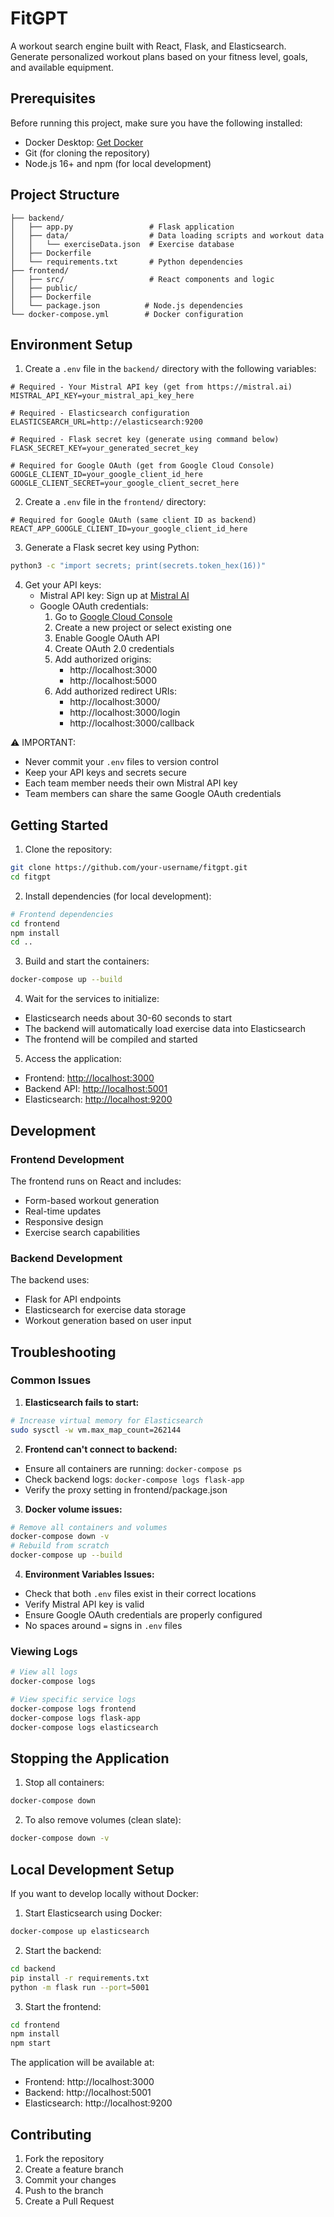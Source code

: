 # FitGPT

A workout search engine built with React, Flask, and Elasticsearch. Generate personalized workout plans based on your fitness level, goals, and available equipment.

## Prerequisites

Before running this project, make sure you have the following installed:
- Docker Desktop: [Get Docker](https://docs.docker.com/get-started/get-docker/)
- Git (for cloning the repository)
- Node.js 16+ and npm (for local development)

## Project Structure
```
├── backend/
│   ├── app.py                 # Flask application
│   ├── data/                  # Data loading scripts and workout data
│   │   └── exerciseData.json  # Exercise database
│   ├── Dockerfile            
│   └── requirements.txt       # Python dependencies
├── frontend/
│   ├── src/                   # React components and logic
│   ├── public/
│   ├── Dockerfile
│   └── package.json          # Node.js dependencies
└── docker-compose.yml        # Docker configuration
```

## Environment Setup

1. Create a `.env` file in the `backend/` directory with the following variables:
```env
# Required - Your Mistral API key (get from https://mistral.ai)
MISTRAL_API_KEY=your_mistral_api_key_here

# Required - Elasticsearch configuration
ELASTICSEARCH_URL=http://elasticsearch:9200

# Required - Flask secret key (generate using command below)
FLASK_SECRET_KEY=your_generated_secret_key

# Required for Google OAuth (get from Google Cloud Console)
GOOGLE_CLIENT_ID=your_google_client_id_here
GOOGLE_CLIENT_SECRET=your_google_client_secret_here
```

2. Create a `.env` file in the `frontend/` directory:
```env
# Required for Google OAuth (same client ID as backend)
REACT_APP_GOOGLE_CLIENT_ID=your_google_client_id_here
```

3. Generate a Flask secret key using Python:
```bash
python3 -c "import secrets; print(secrets.token_hex(16))"
```

4. Get your API keys:
   - Mistral API key: Sign up at [Mistral AI](https://mistral.ai)
   - Google OAuth credentials: 
     1. Go to [Google Cloud Console](https://console.cloud.google.com)
     2. Create a new project or select existing one
     3. Enable Google OAuth API
     4. Create OAuth 2.0 credentials
     5. Add authorized origins:
        - http://localhost:3000
        - http://localhost:5000
     6. Add authorized redirect URIs:
        - http://localhost:3000/
        - http://localhost:3000/login
        - http://localhost:3000/callback

⚠️ IMPORTANT:
- Never commit your `.env` files to version control
- Keep your API keys and secrets secure
- Each team member needs their own Mistral API key
- Team members can share the same Google OAuth credentials

## Getting Started

1. Clone the repository:
```bash
git clone https://github.com/your-username/fitgpt.git
cd fitgpt
```

2. Install dependencies (for local development):
```bash
# Frontend dependencies
cd frontend
npm install
cd ..
```

3. Build and start the containers:
```bash
docker-compose up --build
```

4. Wait for the services to initialize:
- Elasticsearch needs about 30-60 seconds to start
- The backend will automatically load exercise data into Elasticsearch
- The frontend will be compiled and started

5. Access the application:
- Frontend: [http://localhost:3000](http://localhost:3000)
- Backend API: [http://localhost:5001](http://localhost:5001)
- Elasticsearch: [http://localhost:9200](http://localhost:9200)

## Development

### Frontend Development
The frontend runs on React and includes:
- Form-based workout generation
- Real-time updates
- Responsive design
- Exercise search capabilities

### Backend Development
The backend uses:
- Flask for API endpoints
- Elasticsearch for exercise data storage
- Workout generation based on user input

## Troubleshooting

### Common Issues

1. **Elasticsearch fails to start:**
```bash
# Increase virtual memory for Elasticsearch
sudo sysctl -w vm.max_map_count=262144
```

2. **Frontend can't connect to backend:**
- Ensure all containers are running: `docker-compose ps`
- Check backend logs: `docker-compose logs flask-app`
- Verify the proxy setting in frontend/package.json

3. **Docker volume issues:**
```bash
# Remove all containers and volumes
docker-compose down -v
# Rebuild from scratch
docker-compose up --build
```

4. **Environment Variables Issues:**
- Check that both `.env` files exist in their correct locations
- Verify Mistral API key is valid
- Ensure Google OAuth credentials are properly configured
- No spaces around `=` signs in `.env` files

### Viewing Logs
```bash
# View all logs
docker-compose logs

# View specific service logs
docker-compose logs frontend
docker-compose logs flask-app
docker-compose logs elasticsearch
```

## Stopping the Application

1. Stop all containers:
```bash
docker-compose down
```

2. To also remove volumes (clean slate):
```bash
docker-compose down -v
```

## Local Development Setup

If you want to develop locally without Docker:

1. Start Elasticsearch using Docker:
```bash
docker-compose up elasticsearch
```

2. Start the backend:
```bash
cd backend
pip install -r requirements.txt
python -m flask run --port=5001
```

3. Start the frontend:
```bash
cd frontend
npm install
npm start
```

The application will be available at:
- Frontend: http://localhost:3000
- Backend: http://localhost:5001
- Elasticsearch: http://localhost:9200

## Contributing

1. Fork the repository
2. Create a feature branch
3. Commit your changes
4. Push to the branch
5. Create a Pull Request